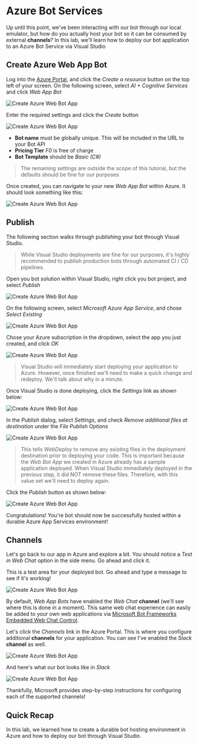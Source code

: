 # Azure Bot Services
Up until this point, we've been interacting with our bot through our local emulator, but how do you actually host your bot so it can be consumed by external **channels**?  In this lab, we'll learn how to deploy our bot application to an Azure Bot Service via Visual Studio

## Create Azure Web App Bot
Log into the [Azure Portal](https://portal.azure.com), and click the *Create a resource* button on the top left of your screen.  On the following screen, select *AI + Cognitive Services* and click *Web App Bot*

![Create Azure Web Bot App](https://github.com/gtewksbury/Microsoft-Bot-Framework-HOL/blob/master/lab%208%20-%20Azure%20Bot%20Services/images/azure-create-resource.png)

Enter the required settings and click the *Create* button

![Create Azure Web Bot App](https://github.com/gtewksbury/Microsoft-Bot-Framework-HOL/blob/master/lab%208%20-%20Azure%20Bot%20Services/images/azure-settings.png)

* **Bot name** must be globally unique.  This will be included in the URL to your Bot API
* **Pricing Tier** *F0* is free of charge
* **Bot Template** should be *Basic (C#)*

> The remaining settings are outside the scope of this tutorial, but the defaults should be fine for our purposes

Once created, you can navigate to your new *Web App Bot* within Azure.  It should look something like this:

![Create Azure Web Bot App](https://github.com/gtewksbury/Microsoft-Bot-Framework-HOL/blob/master/lab%208%20-%20Azure%20Bot%20Services/images/azure-overview.png)

## Publish
The following section walks through publishing your bot through Visual Studio.

> While Visual Studio deployments are fine for our purposes, it's highly recommended to publish production bots through automated CI / CD pipelines.

Open you bot solution within Visual Studio, right click you bot project, and select *Publish*

![Create Azure Web Bot App](https://github.com/gtewksbury/Microsoft-Bot-Framework-HOL/blob/master/lab%208%20-%20Azure%20Bot%20Services/images/vs-publish.png)

On the following screen, select *Microsoft Azure App Service*, and chose *Select Existing*

![Create Azure Web Bot App](https://github.com/gtewksbury/Microsoft-Bot-Framework-HOL/blob/master/lab%208%20-%20Azure%20Bot%20Services/images/vs-publish-step1.png)

Chose your Azure subscription in the dropdown, select the app you just created, and click *OK*

![Create Azure Web Bot App](https://github.com/gtewksbury/Microsoft-Bot-Framework-HOL/blob/master/lab%208%20-%20Azure%20Bot%20Services/images/vs-select-app.png)


> Visual Studio will immediately start deploying your application to Azure.  However, once finished we'll need to make a quick change and redeploy.  We'll talk about why in a minute.  

Once Visual Studio is done deploying, click the *Settings* link as shown below:

![Create Azure Web Bot App](https://github.com/gtewksbury/Microsoft-Bot-Framework-HOL/blob/master/lab%208%20-%20Azure%20Bot%20Services/images/vs-settings.png)

In the *Publish* dialog, select *Settings*, and check *Remove additional files at destination* under the *File Publish Options*

![Create Azure Web Bot App](https://github.com/gtewksbury/Microsoft-Bot-Framework-HOL/blob/master/lab%208%20-%20Azure%20Bot%20Services/images/vs-remove.png)

> This tells *WebDeploy* to remove any existing files in the deployment destination prior to deploying your code.  This is important because the *Web Bot App* we created in Azure already has a sample application deployed.  When Visual Studio immediately deployed in the previous step, it did NOT remove these files.  Therefore, with this value set we'll need to deploy again.

Click the *Publish* button as shown below:

![Create Azure Web Bot App](https://github.com/gtewksbury/Microsoft-Bot-Framework-HOL/blob/master/lab%208%20-%20Azure%20Bot%20Services/images/vs-final-publish.png)

Congratulations!  You're bot should now be successfully hosted within a durable Azure App Services environment!

## Channels
Let's go back to our app in Azure and explore a bit.  You should notice a *Test in Web Chat* option in the side menu.  Go ahead and click it.

This is a test area for your deployed bot.  Go ahead and type a message to see if it's working!

![Create Azure Web Bot App](https://github.com/gtewksbury/Microsoft-Bot-Framework-HOL/blob/master/lab%208%20-%20Azure%20Bot%20Services/images/azure-test.png)

By default, *Web App Bots* have enabled the *Web Chat* **channel** (we'll see where this is done in a moment).  This same web chat experience can easily be added to your own web applications via [Microsoft Bot Frameworks Embedded Web Chat Control](https://github.com/Microsoft/BotFramework-WebChat).

Let's click the *Channels* link in the Azure Portal.  This is where you configure additional **channels** for your application.  You can see I've enabled the *Slack* **channel** as well.

![Create Azure Web Bot App](https://github.com/gtewksbury/Microsoft-Bot-Framework-HOL/blob/master/lab%208%20-%20Azure%20Bot%20Services/images/azure-web-chat.png)

And here's what our bot looks like in *Slack*

![Create Azure Web Bot App](https://github.com/gtewksbury/Microsoft-Bot-Framework-HOL/blob/master/lab%208%20-%20Azure%20Bot%20Services/images/bot-slack.png)

Thankfully, Microsoft provides step-by-step instructions for configuring each of the supported channels!

## Quick Recap
In this lab, we learned how to create a durable bot hosting environment in Azure and how to deploy our bot through Visual Studio.